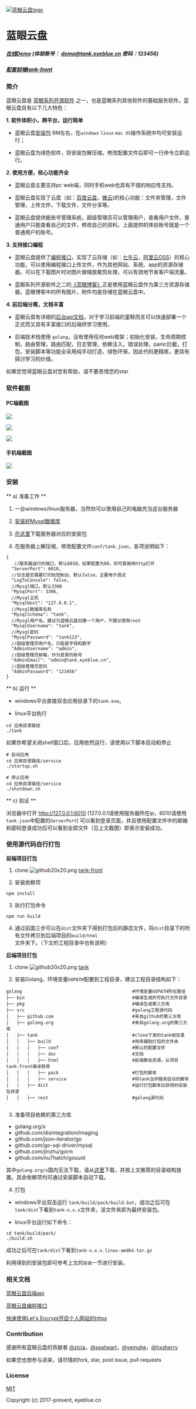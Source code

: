 [![蓝眼云盘logo](https://raw.githubusercontent.com/eyebluecn/tank/master/build/doc/img/logo.png)](https://github.com/eyebluecn/tank)

# 蓝眼云盘

##### [在线Demo](http://tank.eyeblue.cn) (体验账号： demo@tank.eyeblue.cn 密码：123456)

##### [配套前端tank-front](https://github.com/eyebluecn/tank-front)


### 简介
蓝眼云盘是 [蓝眼系列开源软件](https://github.com/eyebluecn) 之一，也是蓝眼系列其他软件的基础服务软件。蓝眼云盘具有以下几大特色：

**1. 软件体积小，跨平台，运行简单**

- 蓝眼云盘[安装包](https://github.com/eyebluecn/tank/releases) 6M左右，在`windows`  `linux`  `mac OS`操作系统中均可安装运行；

- 蓝眼云盘为绿色软件，将安装包解压缩，修改配置文件后即可一行命令立即运行。

**2. 使用方便，核心功能齐全**

- 蓝眼云盘主要支持pc web端，同时手机web也具有不错的响应性支持。

- 蓝眼云盘实现了云盘（如：[百度云盘](https://pan.baidu.com/)，[微云](https://www.weiyun.com/))的核心功能：文件夹管理，文件管理，上传文件，下载文件，文件分享等。

- 蓝眼云盘提供能账号管理系统，超级管理员可以管理用户，查看用户文件，普通用户只能查看自己的文件，修改自己的资料。上面提供的体验账号就是一个普通用户的账号。

**3. 支持接口编程**

- 蓝眼云盘提供了[编程接口](https://github.com/eyebluecn/tank/blob/master/build/doc/alien_zh.md)，实现了云存储（如：[七牛云](https://www.qiniu.com)，[阿里云OSS](https://www.aliyun.com/product/oss)）的核心功能，可以使用编程接口上传文件，作为其他网站、系统、app的资源存储器。可以在下载图片时对图片做缩放裁剪处理，可以有效地节省客户端流量。

- 蓝眼系列开源软件之二的[《蓝眼博客》](https://github.com/eyebluecn/blog)正是使用蓝眼云盘作为第三方资源存储器。蓝眼博客中的所有图片，附件均是存储在蓝眼云盘中。

**4. 前后端分离，文档丰富**

- 蓝眼云盘有详细的[后台api文档](https://github.com/eyebluecn/tank/blob/master/build/doc/api_zh.md)，对于学习前端的童鞋而言可以快速部署一个正式而又具有丰富接口的后端供学习使用。

- 后端技术栈使用 `golang`，没有使用任何web框架；初始化安装，生命周期控制，路由管理，路由匹配，日志管理，依赖注入，错误处理，panic拦截，打包，安装脚本等功能全采用纯手动打造，绿色环保，因此代码更精炼，更具有探讨学习的价值。

如果您觉得蓝眼云盘对您有帮助，请不要吝惜您的star <i class="fa fa-star"></i>

### 软件截图

#### PC端截图

![](https://raw.githubusercontent.com/eyebluecn/tank/master/build/doc/img/tank0.png)

![](https://raw.githubusercontent.com/eyebluecn/tank/master/build/doc/img/tank1.png)

![](https://raw.githubusercontent.com/eyebluecn/tank/master/build/doc/img/tank2.png)

#### 手机端截图

![](https://raw.githubusercontent.com/eyebluecn/tank/master/build/doc/img/mobile.png)

### 安装

** a) 准备工作 **

1. 一台windows/linux服务器，当然你可以使用自己的电脑充当这台服务器

2. [安装好Mysql数据库](https://www.mysql.com/downloads/)

3. [在这里](https://github.com/eyebluecn/tank/releases)下载服务器对应的安装包

4. 在服务器上解压缩，修改配置文件`conf/tank.json`，各项说明如下：

```
{
   //服务器运行的端口，默认6010。如果配置为80，则可直接用http打开
  "ServerPort": 6010,
  //日志是否需要打印到控制台，默认false，主要用于调试
  "LogToConsole": false,
  //Mysql端口，默认3306
  "MysqlPort": 3306,
  //Mysql主机
  "MysqlHost": "127.0.0.1",
  //Mysql数据库名称
  "MysqlSchema": "tank",
  //Mysql用户名，建议为蓝眼云盘创建一个用户，不建议使用root
  "MysqlUsername": "tank",
  //Mysql密码
  "MysqlPassword": "tank123",
  //超级管理员用户名，只能是字母和数字
  "AdminUsername": "admin",
  //超级管理员邮箱，作为登录的账号
  "AdminEmail": "admin@tank.eyeblue.cn",
  //超级管理员密码
  "AdminPassword": "123456"
}

```

** b) 运行 **

- windows平台直接双击应用目录下的`tank.exe`。

- linux平台执行 

```
cd 应用目录路径
./tank
```

如果你希望关闭shell窗口后，应用依然运行，请使用以下脚本启动和停止
```shell
# 启动应用
cd 应用目录路径/service
./startup.sh

# 停止应用
cd 应用目录路径/service
./shutdown.sh

```

** c) 验证 **

浏览器中打开 http://127.0.0.1:6010 (127.0.0.1请使用服务器所在ip，6010请使用`tank.json`中配置的`ServerPort`) 可以看到登录页面，并且使用配置文件中的邮箱和密码登录成功后可以看到全部文件（见上文截图）即表示安装成功。


### 使用源代码自行打包


**前端项目打包**
1. clone ![](http://tank.eyeblue.cn/api/alien/download/df372827-ba56-415e-42d1-0e3a34fdb2a1/github20x20.png "github20x20.png") [tank-front](https://github.com/eyebluecn/tank-front)

2. 安装依赖项
```
npm install
```
3. 执行打包命令
```
npm run build
```
4. 通过前面三步可以在`dist`文件夹下得到打包后的静态文件，将`dist`目录下的所有文件拷贝到后端项目的`build/html`文件夹下。（下文的工程目录中也有说明）

**后端项目打包**

1. clone ![](http://tank.eyeblue.cn/api/alien/download/df372827-ba56-415e-42d1-0e3a34fdb2a1/github20x20.png "github20x20.png") [tank](https://github.com/eyebluecn/tank)

2. 安装Golang，环境变量`GOPATH`配置到工程目录，建议工程目录结构如下：

```
golang                                          #环境变量GOPATH所在路径
├── bin                                         #编译生成的可执行文件目录
├── pkg                                         #编译生成第三方库
├── src                                         #golang工程源代码
│   ├── github.com                              #来自github的第三方库
│   ├── golang.org                              #来自golang.org的第三方库
│   ├── tank                                    #clone下来的tank根目录
│   │   ├── build                               #用来辅助打包的文件夹
│   │   │   ├── conf                            #默认的配置文件
│   │   │   ├── doc                             #文档
│   │   │   ├── html                            #前端静态资源，从项目tank-front编译获得
│   │   │   ├── pack                            #打包的脚本
│   │   │   ├── service                         #将tank当作服务启动的脚本
│   │   ├── dist                                #运行打包脚本后获得的安装包目录
│   │   ├── rest                                #golang源代码
      
```

3. 准备项目依赖的第三方库

- golang.org/x
- github.com/disintegration/imaging
- github.com/json-iterator/go
- github.com/go-sql-driver/mysql
- github.com/jinzhu/gorm
- github.com/nu7hatch/gouuid

其中`golang.org/x`国内无法下载，请从[这里](https://github.com/eyebluecn/golang.org)下载，并按上文推荐的目录结构放置。其余依赖项均可通过安装脚本自动下载。

4. 打包

- windows平台双击运行 `tank/build/pack/build.bat`，成功之后可在`tank/dist`下看到`tank-x.x.x`文件夹，该文件夹即为最终安装包。

- linux平台运行如下命令：
```
cd tank/build/pack/
./build.sh
```
成功之后可在`tank/dist`下看到`tank-x.x.x.linux-amd64.tar.gz`

利用得到的安装包即可参考上文的`安装`一节进行安装。


### 相关文档

[蓝眼云盘后端api](https://github.com/eyebluecn/tank/blob/master/build/doc/api_zh.md)

[蓝眼云盘编程接口](https://github.com/eyebluecn/tank/blob/master/build/doc/alien_zh.md)

[快速使用Let's Encrypt开启个人网站的https](https://blog.eyeblue.cn/home/article/9f580b3f-5679-4a9d-be6f-4d9f0dd417af)

### Contribution

感谢所有蓝眼云盘的贡献者 [@zicla](https://github.com/zicla)，[@seaheart](https://github.com/seaheart)，[@yemuhe](https://github.com/yemuhe)，[@hxsherry](https://github.com/hxsherry)

如果您也想参与进来，请尽情的fork, star, post issue, pull requests

### License

[MIT](http://opensource.org/licenses/MIT)

Copyright (c) 2017-present, eyeblue.cn
